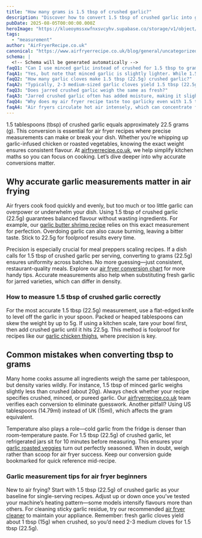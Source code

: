 ```yaml
---
title: "How many grams is 1.5 tbsp of crushed garlic?"
description: "Discover how to convert 1.5 tbsp of crushed garlic into grams for perfect air fryer recipes every time. Get accurate UK measurements now!"
pubDate: 2025-08-05T00:00:00.000Z
heroImage: "https://klueoymssxwfnxsvcyhv.supabase.co/storage/v1/object/public/Shmucket/how-many-grams-is-1-5-tbsp-crushed-garlic.webp"
tags:
  - "measurement"
author: "AirFryerRecipe.co.uk"
canonical: "https://www.airfryerrecipe.co.uk/blog/general/uncategorized/how-many-grams-is-1-5-tbsp-crushed-garlic"
schema: |
  <!-- Schema will be generated automatically -->
faqQ1: "Can I use minced garlic instead of crushed for 1.5 tbsp to grams?"
faqA1: "Yes, but note that minced garlic is slightly lighter. While 1.5 tbsp of crushed garlic equals 22.5g, minced garlic weighs about 20g for the same volume. Adjust your measurements accordingly, especially for air fryer recipes where precision affects cooking times and flavour distribution."
faqQ2: "How many garlic cloves make 1.5 tbsp (22.5g) crushed garlic?"
faqA2: "Typically, 2-3 medium-sized garlic cloves yield 1.5 tbsp (22.5g) when crushed. Clove sizes vary, so for accuracy, crush first then measure. This ensures your air fryer dishes like garlic bread or roasted potatoes have consistent garlic intensity without overpowering."
faqQ3: "Does jarred crushed garlic weigh the same as fresh?"
faqA3: "Jarred crushed garlic often has added moisture, making it slightly heavier per tablespoon. For 1.5 tbsp (22.5g), you might need less jarred garlic than fresh. Always check the label—some brands include oil, which further alters the weight and cooking behaviour in air fryers."
faqQ4: "Why does my air fryer recipe taste too garlicky even with 1.5 tbsp?"
faqA4: "Air fryers circulate hot air intensely, which can concentrate flavours. Try reducing to 1 tbsp (15g) crushed garlic if your dish tastes overpowering. Also, distribute garlic evenly—clumps burn and create bitter spots. Pre-mixing with oil helps disperse flavour more uniformly during cooking."
---
```

<p>1.5 tablespoons (tbsp) of crushed garlic equals approximately 22.5 grams (g). This conversion is essential for air fryer recipes where precise measurements can make or break your dish. Whether you’re whipping up garlic-infused chicken or roasted vegetables, knowing the exact weight ensures consistent flavour. At <a href=https://www.airfryerrecipe.co.uk>airfryerrecipe.co.uk</a>, we help simplify kitchen maths so you can focus on cooking. Let’s dive deeper into why accurate conversions matter.</p>  

<h2>Why accurate garlic measurements matter in air frying</h2>  
<p>Air fryers cook food quickly and evenly, but too much or too little garlic can overpower or underwhelm your dish. Using 1.5 tbsp of crushed garlic (22.5g) guarantees balanced flavour without wasting ingredients. For example, our <a href=https://www.airfryerrecipe.co.uk/recipes>garlic butter shrimp recipe</a> relies on this exact measurement for perfection. Overdoing garlic can also cause burning, leaving a bitter taste. Stick to 22.5g for foolproof results every time.</p>  

<p>Precision is especially crucial for meal preppers scaling recipes. If a dish calls for 1.5 tbsp of crushed garlic per serving, converting to grams (22.5g) ensures uniformity across batches. No more guessing—just consistent, restaurant-quality meals. Explore our <a href=https://www.airfryerrecipe.co.uk/air-fryer-conversion-chart>air fryer conversion chart</a> for more handy tips. Accurate measurements also help when substituting fresh garlic for jarred varieties, which can differ in density.</p>  

<h3>How to measure 1.5 tbsp of crushed garlic correctly</h3>  
<p>For the most accurate 1.5 tbsp (22.5g) measurement, use a flat-edged knife to level off the garlic in your spoon. Packed or heaped tablespoons can skew the weight by up to 5g. If using a kitchen scale, tare your bowl first, then add crushed garlic until it hits 22.5g. This method is foolproof for recipes like our <a href=https://www.airfryerrecipe.co.uk/recipe-category/chicken>garlic chicken thighs</a>, where precision is key.</p>  

<h2>Common mistakes when converting tbsp to grams</h2>  
<p>Many home cooks assume all ingredients weigh the same per tablespoon, but density varies wildly. For instance, 1.5 tbsp of minced garlic weighs slightly less than crushed (about 20g). Always check whether your recipe specifies crushed, minced, or pureed garlic. Our <a href=https://www.airfryerrecipe.co.uk>airfryerrecipe.co.uk</a> team verifies each conversion to eliminate guesswork. Another pitfall? Using US tablespoons (14.79ml) instead of UK (15ml), which affects the gram equivalent.</p>  

<p>Temperature also plays a role—cold garlic from the fridge is denser than room-temperature paste. For 1.5 tbsp (22.5g) of crushed garlic, let refrigerated jars sit for 10 minutes before measuring. This ensures your <a href=https://www.airfryerrecipe.co.uk/recipe-category/vegetables>garlic roasted veggies</a> turn out perfectly seasoned. When in doubt, weigh rather than scoop for air fryer success. Keep our conversion guide bookmarked for quick reference mid-recipe.</p>  

<h3>Garlic measurement tips for air fryer beginners</h3>  
<p>New to air frying? Start with 1.5 tbsp (22.5g) of crushed garlic as your baseline for single-serving recipes. Adjust up or down once you’ve tested your machine’s heating pattern—some models intensify flavours more than others. For cleaning sticky garlic residue, try our recommended <a href=https://www.airfryerrecipe.co.uk/air-fryer-cleaner>air fryer cleaner</a> to maintain your appliance. Remember: fresh garlic cloves yield about 1 tbsp (15g) when crushed, so you’d need 2-3 medium cloves for 1.5 tbsp (22.5g).</p>

